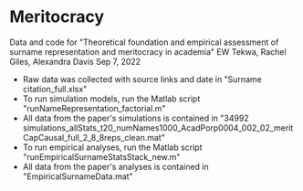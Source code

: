 # Meritocracy
Data and code for "Theoretical foundation and empirical assessment of surname representation and meritocracy in academia"
EW Tekwa, Rachel Giles, Alexandra Davis
Sep 7, 2022

- Raw data was collected with source links and date in "Surname citation_full.xlsx"
- To run simulation models, run the Matlab script "runNameRepresentation_factorial.m"
- All data from the paper's simulations is contained in "34992 simulations_allStats_t20_numNames1000_AcadPorp0004_002_02_meritCapCausal_full_2_8_8reps_clean.mat"
- To run empirical analyses, run the Matlab script "runEmpiricalSurnameStatsStack_new.m"
- All data from the paper's analyses is contained in "EmpiricalSurnameData.mat"
